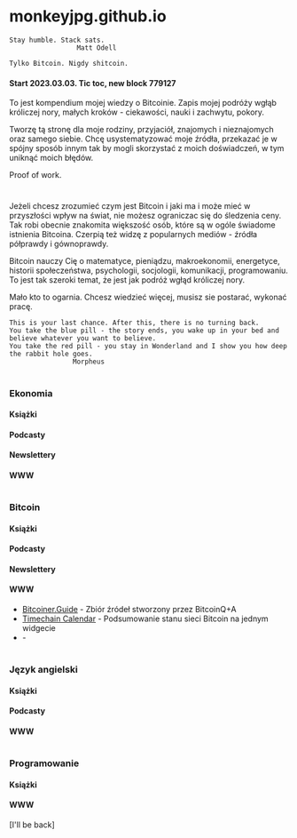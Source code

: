 # monkeyjpg.github.io

```
Stay humble. Stack sats.
                 Matt Odell
```

```
Tylko Bitcoin. Nigdy shitcoin.
```

 
#### Start 2023.03.03. Tic toc, new block 779127

To jest kompendium mojej wiedzy o Bitcoinie. Zapis mojej podróży wgłąb króliczej nory, małych kroków - ciekawości, nauki i zachwytu, pokory.

Tworzę tą stronę dla moje rodziny, przyjaciół, znajomych i nieznajomych oraz samego siebie. Chcę usystematyzować moje źródła, przekazać je w spójny sposób innym tak by mogli skorzystać z moich doświadczeń, w tym uniknąć moich błędów.

Proof of work.
#
Jeżeli chcesz zrozumieć czym jest Bitcoin i jaki ma i może mieć w przyszłości wpływ na świat, nie możesz ograniczac się do śledzenia ceny. Tak robi obecnie znakomita większość osób, które są w ogóle świadome istnienia Bitcoina. Czerpią też widzę z popularnych mediów - źródła półprawdy i gównoprawdy. 

Bitcoin nauczy Cię o matematyce, pieniądzu, makroekonomii, energetyce, historii społeczeństwa, psychologii, socjologii, komunikacji, programowaniu. To jest tak szeroki temat, że jest jak podróż wgłąd króliczej nory.

Mało kto to ogarnia. Chcesz wiedzieć więcej, musisz sie postarać, wykonać pracę.

```
This is your last chance. After this, there is no turning back. 
You take the blue pill - the story ends, you wake up in your bed and believe whatever you want to believe. 
You take the red pill - you stay in Wonderland and I show you how deep the rabbit hole goes.
                Morpheus
```



#
### Ekonomia
#### Książki
#### Podcasty
#### Newslettery
#### WWW
#
### Bitcoin
#### Książki
#### Podcasty
#### Newslettery
#### WWW
* [Bitcoiner.Guide](https://bitcoiner.guide/) - Zbiór źródeł stworzony przez BitcoinQ+A
* [Timechain Calendar](https://timechaincalendar.com/) - Podsumowanie stanu sieci Bitcoin na jednym widgecie
* []() - 
### 

#
### Język angielski
#### Książki
#### Podcasty
#### WWW
#
### Programowanie
#### Książki
#### WWW


[I'll be back]
